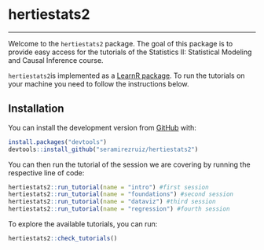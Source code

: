 # hertiestats2
---

Welcome to the `hertiestats2` package. The goal of this package is to provide easy access for the tutorials of the Statistics II: Statistical Modeling and Causal Inference course. 

`hertiestats2`is implemented as a [LearnR package](https://rstudio.github.io/learnr/). To run the tutorials on your machine you need to follow the instructions below.

Installation
------------

You can install the development version from [GitHub](https://github.com/) with:

``` r
install.packages("devtools")
devtools::install_github("seramirezruiz/hertiestats2")
```

You can then run the tutorial of the session we are covering by running the respective line of code:

``` r
hertiestats2::run_tutorial(name = "intro") #first session
hertiestats2::run_tutorial(name = "foundations") #second session
hertiestats2::run_tutorial(name = "dataviz") #third session
hertiestats2::run_tutorial(name = "regression") #fourth session
```

To explore the available tutorials, you can run:

```r
hertiestats2::check_tutorials()
```



